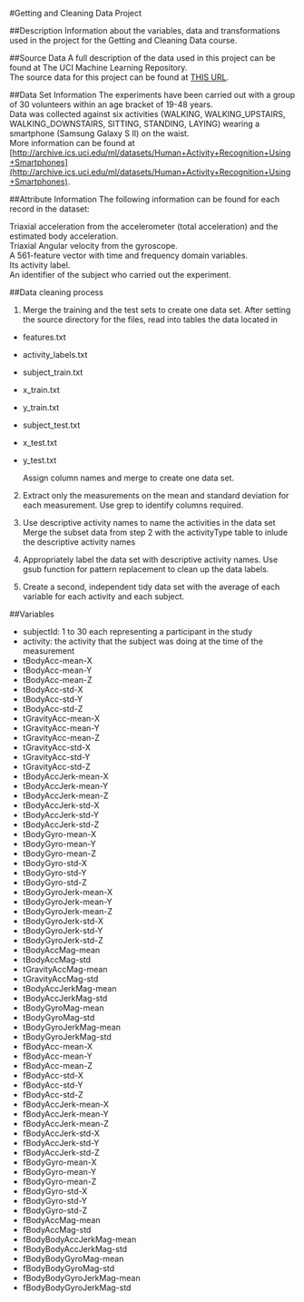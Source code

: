 #Getting and Cleaning Data Project

##Description
  Information about the variables, data and transformations used in the project for the Getting and Cleaning Data course.

##Source Data
  A full description of the data used in this project can be found at The UCI Machine Learning Repository.  
  The source data for this project can be found at [THIS URL](https://d396qusza40orc.cloudfront.net/getdata%2Fprojectfiles%2FUCI%20HAR%20Dataset.zip).

##Data Set Information
  The experiments have been carried out with a group of 30 volunteers within an age bracket of 19-48 years.  
  Data was collected against six activities (WALKING, WALKING_UPSTAIRS, WALKING_DOWNSTAIRS, SITTING, STANDING, LAYING) wearing a smartphone (Samsung Galaxy S II) on the waist.  
  More information can be found at [http://archive.ics.uci.edu/ml/datasets/Human+Activity+Recognition+Using+Smartphones](http://archive.ics.uci.edu/ml/datasets/Human+Activity+Recognition+Using+Smartphones).  

##Attribute Information
  The following information can be found for each record in the dataset:  
  
  Triaxial acceleration from the accelerometer (total acceleration) and the estimated body acceleration.  
  Triaxial Angular velocity from the gyroscope.  
  A 561-feature vector with time and frequency domain variables.  
  Its activity label.  
  An identifier of the subject who carried out the experiment.  

##Data cleaning process
  1. Merge the training and the test sets to create one data set.
     After setting the source directory for the files, read into tables the data located in
*   features.txt
*   activity_labels.txt
*   subject_train.txt
*   x_train.txt
*   y_train.txt
*   subject_test.txt
*   x_test.txt
*   y_test.txt
     
    Assign column names and merge to create one data set.

  2. Extract only the measurements on the mean and standard deviation for each measurement.
     Use grep to identify columns required.

  3. Use descriptive activity names to name the activities in the data set
     Merge the subset data from step 2 with the activityType table to inlude the descriptive activity names

  4. Appropriately label the data set with descriptive activity names.
     Use gsub function for pattern replacement to clean up the data labels.

  5. Create a second, independent tidy data set with the average of each variable for each activity and each subject.

##Variables
* subjectId: 1 to 30 each representing a participant in the study
* activity: the activity that the subject was doing at the time of the measurement
* tBodyAcc-mean-X
* tBodyAcc-mean-Y
* tBodyAcc-mean-Z
* tBodyAcc-std-X
* tBodyAcc-std-Y
* tBodyAcc-std-Z
* tGravityAcc-mean-X
* tGravityAcc-mean-Y
* tGravityAcc-mean-Z
* tGravityAcc-std-X
* tGravityAcc-std-Y
* tGravityAcc-std-Z
* tBodyAccJerk-mean-X
* tBodyAccJerk-mean-Y
* tBodyAccJerk-mean-Z
* tBodyAccJerk-std-X
* tBodyAccJerk-std-Y
* tBodyAccJerk-std-Z
* tBodyGyro-mean-X
* tBodyGyro-mean-Y
* tBodyGyro-mean-Z
* tBodyGyro-std-X
* tBodyGyro-std-Y
* tBodyGyro-std-Z
* tBodyGyroJerk-mean-X
* tBodyGyroJerk-mean-Y
* tBodyGyroJerk-mean-Z
* tBodyGyroJerk-std-X
* tBodyGyroJerk-std-Y
* tBodyGyroJerk-std-Z
* tBodyAccMag-mean
* tBodyAccMag-std
* tGravityAccMag-mean
* tGravityAccMag-std
* tBodyAccJerkMag-mean
* tBodyAccJerkMag-std
* tBodyGyroMag-mean
* tBodyGyroMag-std
* tBodyGyroJerkMag-mean
* tBodyGyroJerkMag-std
* fBodyAcc-mean-X
* fBodyAcc-mean-Y
* fBodyAcc-mean-Z
* fBodyAcc-std-X
* fBodyAcc-std-Y
* fBodyAcc-std-Z
* fBodyAccJerk-mean-X
* fBodyAccJerk-mean-Y
* fBodyAccJerk-mean-Z
* fBodyAccJerk-std-X
* fBodyAccJerk-std-Y
* fBodyAccJerk-std-Z
* fBodyGyro-mean-X
* fBodyGyro-mean-Y
* fBodyGyro-mean-Z
* fBodyGyro-std-X
* fBodyGyro-std-Y
* fBodyGyro-std-Z
* fBodyAccMag-mean
* fBodyAccMag-std
* fBodyBodyAccJerkMag-mean
* fBodyBodyAccJerkMag-std
* fBodyBodyGyroMag-mean
* fBodyBodyGyroMag-std
* fBodyBodyGyroJerkMag-mean
* fBodyBodyGyroJerkMag-std
